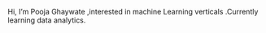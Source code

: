 Hi, I’m Pooja Ghaywate ,interested in machine Learning verticals .Currently learning data analytics.


<!---
GhaywatePooja/GhaywatePooja is a ✨ special ✨ repository because its `README.md` (this file) appears on your GitHub profile.
You can click the Preview link to take a look at your changes.
--->

